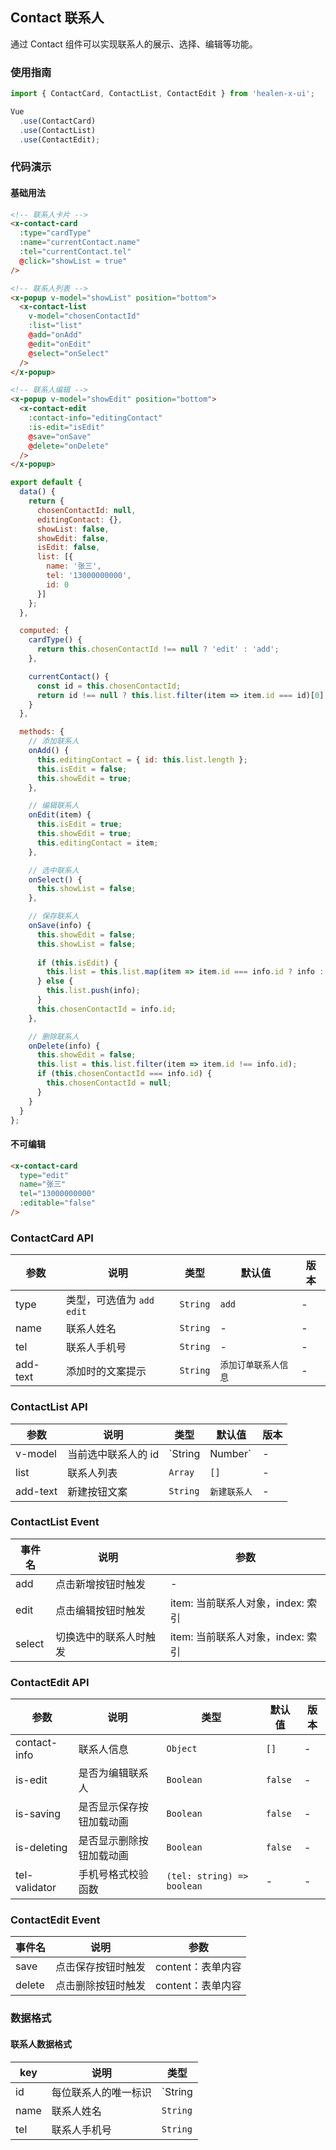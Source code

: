 ## Contact 联系人
通过 Contact 组件可以实现联系人的展示、选择、编辑等功能。

### 使用指南
``` javascript
import { ContactCard, ContactList, ContactEdit } from 'healen-x-ui';

Vue
  .use(ContactCard)
  .use(ContactList)
  .use(ContactEdit);
```

### 代码演示

#### 基础用法

```html
<!-- 联系人卡片 -->
<x-contact-card
  :type="cardType"
  :name="currentContact.name"
  :tel="currentContact.tel"
  @click="showList = true"
/>

<!-- 联系人列表 -->
<x-popup v-model="showList" position="bottom">
  <x-contact-list
    v-model="chosenContactId"
    :list="list"
    @add="onAdd"
    @edit="onEdit"
    @select="onSelect"
  />
</x-popup>

<!-- 联系人编辑 -->
<x-popup v-model="showEdit" position="bottom">
  <x-contact-edit
    :contact-info="editingContact"
    :is-edit="isEdit"
    @save="onSave"
    @delete="onDelete"
  />
</x-popup>
```

``` javascript
export default {
  data() {
    return {
      chosenContactId: null,
      editingContact: {},
      showList: false,
      showEdit: false,
      isEdit: false,
      list: [{
        name: '张三',
        tel: '13000000000',
        id: 0
      }]
    };
  },

  computed: {
    cardType() {
      return this.chosenContactId !== null ? 'edit' : 'add';
    },

    currentContact() {
      const id = this.chosenContactId;
      return id !== null ? this.list.filter(item => item.id === id)[0] : {};
    }
  },

  methods: {
    // 添加联系人
    onAdd() {
      this.editingContact = { id: this.list.length };
      this.isEdit = false;
      this.showEdit = true;
    },

    // 编辑联系人
    onEdit(item) {
      this.isEdit = true;      
      this.showEdit = true;
      this.editingContact = item;
    },

    // 选中联系人
    onSelect() {
      this.showList = false;
    },

    // 保存联系人
    onSave(info) {
      this.showEdit = false;
      this.showList = false;
      
      if (this.isEdit) {
        this.list = this.list.map(item => item.id === info.id ? info : item);
      } else {
        this.list.push(info);
      }
      this.chosenContactId = info.id;
    },

    // 删除联系人
    onDelete(info) {
      this.showEdit = false;
      this.list = this.list.filter(item => item.id !== info.id);
      if (this.chosenContactId === info.id) {
        this.chosenContactId = null;
      }
    }
  }
};
```

#### 不可编辑

```html
<x-contact-card
  type="edit"
  name="张三"
  tel="13000000000"
  :editable="false"
/>
```


### ContactCard API

| 参数 | 说明 | 类型 | 默认值 | 版本 |
|------|------|------|------|------|
| type | 类型，可选值为 `add` `edit` | `String` | `add` | - |
| name | 联系人姓名 | `String` | - | - |
| tel | 联系人手机号 | `String` | - | - |
| add-text | 添加时的文案提示 | `String` | `添加订单联系人信息` | - |

### ContactList API

| 参数 | 说明 | 类型 | 默认值 | 版本 |
|------|------|------|------|------|
| v-model | 当前选中联系人的 id | `String | Number` | - | - |
| list | 联系人列表 | `Array` | `[]` | - |
| add-text | 新建按钮文案 | `String` | `新建联系人` | - |

### ContactList Event

| 事件名 | 说明 | 参数 |
|------|------|------|
| add | 点击新增按钮时触发 | - |
| edit | 点击编辑按钮时触发 | item: 当前联系人对象，index: 索引 |
| select | 切换选中的联系人时触发 | item: 当前联系人对象，index: 索引 |

### ContactEdit API

| 参数 | 说明 | 类型 | 默认值 | 版本 |
|------|------|------|------|------|
| contact-info | 联系人信息 | `Object` | `[]` | - |
| is-edit | 是否为编辑联系人 | `Boolean` | `false` | - |
| is-saving | 是否显示保存按钮加载动画 | `Boolean` | `false` | - |
| is-deleting | 是否显示删除按钮加载动画 | `Boolean` | `false` | - |
| tel-validator | 手机号格式校验函数 | `(tel: string) => boolean` | - | - |

### ContactEdit Event

| 事件名 | 说明 | 参数 |
|------|------|------|
| save | 点击保存按钮时触发 | content：表单内容 |
| delete | 点击删除按钮时触发 | content：表单内容 |

### 数据格式

#### 联系人数据格式

| key | 说明 | 类型 |
|------|------|------|
| id | 每位联系人的唯一标识 | `String | Number` |
| name | 联系人姓名 | `String` |
| tel | 联系人手机号 | `String` |
